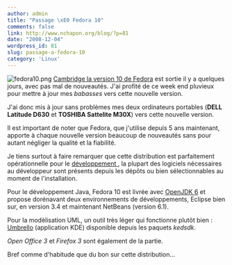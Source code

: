 ```yaml
---
author: admin
title: "Passage \xE0 Fedora 10"
comments: false
link: http://www.nchapon.org/blog/?p=81
date: "2008-12-04"
wordpress_id: 81
slug: passage-a-fedora-10
category: 'Linux'
---
```


![fedora10.png](http://www.nchapon.org/blog/wp-content/uploads/2008/12/fedora10.png)
[Cambridge la version 10 de Fedora](http://fedoraproject.org/) est sortie il y a quelques jours, avec pas mal de nouveautés. J'ai profité de ce week end pluvieux pour mettre à  jour mes _babasses_ vers cette nouvelle version.

J'ai donc mis à jour sans problèmes mes deux ordinateurs portables (**DELL Latitude D630** et **TOSHIBA Sattelite M30X**) vers cette nouvelle version.

Il est important de noter que Fedora, que j'utilise depuis 5 ans maintenant, apporte à  chaque nouvelle version beaucoup de nouveautés sans pour autant négliger la qualité et la fiabilité.

Je tiens surtout à  faire remarquer que cette distribution est parfaitement opérationnelle pour le [développement ](http://docs.fedoraproject.org/release-notes/f10/fr/How_are_Things_for_Developers.html), la plupart des logiciels nécessaires au développeur sont présents depuis les dépôts ou bien sélectionnables au moment de l'installation.

Pour le développement Java, Fedora 10 est livrée avec [OpenJDK 6](http://openjdk.java.net/) et propose dorénavant deux environnements de développements, Eclipse bien sur, en version 3.4 et maintenant NetBeans (version 6.1).

Pour la modèlisation UML, un outil très léger qui fonctionne plutôt bien : [Umbrello](http://uml.sourceforge.net/) (application KDE) disponible depuis les paquets _kedsdk_.

_Open Office 3_ et _Firefox 3_ sont également de la partie.

Bref comme d'habitude que du bon sur cette distribution...

